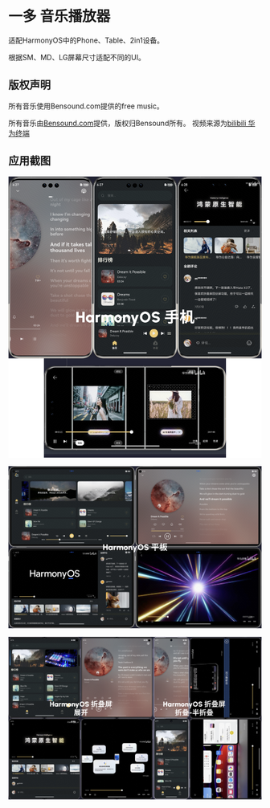 # 一多 音乐播放器

适配HarmonyOS中的Phone、Table、2in1设备。

根据SM、MD、LG屏幕尺寸适配不同的UI。

## 版权声明

所有音乐使用Bensound.com提供的free music。

所有音乐由[Bensound.com](www.bensound.com)提供，版权归Bensound所有。
视频来源为[bilibili 华为终端](https://www.bilibili.com/video/BV1qb421H72D/?spm_id_from=333.1007.top_right_bar_window_history.content.click&vd_source=85c7de45d5d2917067bc2b45b37f3a6f)

## 应用截图

![手机端](./img/Music_Phone.png)

![平板端](./img/Music_Table.png)

![折叠屏](./img/Music_Foldable.png)